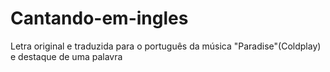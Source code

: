# Cantando-em-ingles

Letra original e traduzida para o português da música "Paradise"(Coldplay) e destaque de uma palavra
